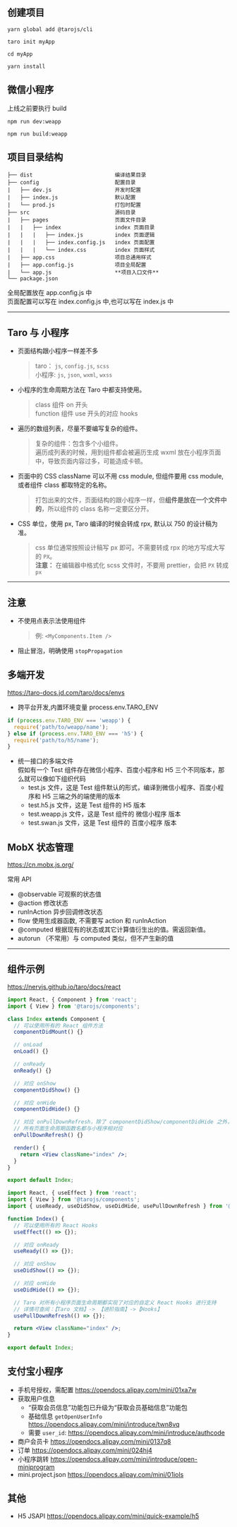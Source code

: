 ## 创建项目

```
yarn global add @tarojs/cli

taro init myApp

cd myApp

yarn install
```

## 微信小程序

上线之前要执行 build

```
npm run dev:weapp

npm run build:weapp
```

## 项目目录结构

```
├── dist                          编译结果目录
├── config                        配置目录
|   ├── dev.js                    开发时配置
|   ├── index.js                  默认配置
|   └── prod.js                   打包时配置
├── src                           源码目录
|   ├── pages                     页面文件目录
|   |   ├── index                 index 页面目录
|   |   |   ├── index.js          index 页面逻辑
|   |   |   ├── index.config.js   index 页面配置
|   |   |   └── index.css         index 页面样式
|   ├── app.css                   项目总通用样式
|   ├── app.config.js             项目全局配置
|   └── app.js                    **项目入口文件**
└── package.json
```

全局配置放在 app.config.js 中  
页面配置可以写在 index.config.js 中,也可以写在 index.js 中

---

## Taro 与 小程序

- 页面结构跟小程序一样差不多

  > taro： `js`, `config.js`, `scss`  
  > 小程序: `js`, `json`, `wxml`, `wxss`

- 小程序的生命周期方法在 Taro 中都支持使用。

  > class 组件 on 开头  
  > function 组件 use 开头的对应 hooks

- 遍历的数组列表，尽量不要编写复杂的组件。

  > 复杂的组件：包含多个小组件。  
  > 遍历成列表的时候，用到组件都会被遍历生成 wxml 放在小程序页面中，导致页面内容过多，可能造成卡顿。

- 页面中的 CSS className 可以不用 css module, 但组件要用 css module, 或者组件 class 都取特定的名称。

  > 打包出来的文件，页面结构的跟小程序一样，但**组件是放在一个文件中的**，所以组件的 class 名称一定要区分开。

- CSS 单位，使用 px, Taro 编译的时候会转成 rpx, 默认以 750 的设计稿为准。
  > css 单位通常按照设计稿写 px 即可。不需要转成 rpx 的地方写成大写的 `PX`。  
  > **注意：** 在编辑器中格式化 scss 文件时，不要用 prettier，会把 `PX` 转成 `px`

---

## 注意

- 不使用点表示法使用组件
  > 例: `<MyComponents.Item />`
- 阻止冒泡，明确使用 `stopPropagation`

## 多端开发

https://taro-docs.jd.com/taro/docs/envs

- 跨平台开发,内置环境变量 process.env.TARO_ENV

```jsx
if (process.env.TARO_ENV === 'weapp') {
  require('path/to/weapp/name');
} else if (process.env.TARO_ENV === 'h5') {
  require('path/to/h5/name');
}
```

- 统一接口的多端文件  
  假如有一个 Test 组件存在微信小程序、百度小程序和 H5 三个不同版本，那么就可以像如下组织代码
  - test.js 文件，这是 Test 组件默认的形式，编译到微信小程序、百度小程序和 H5 三端之外的端使用的版本
  - test.h5.js 文件，这是 Test 组件的 H5 版本
  - test.weapp.js 文件，这是 Test 组件的 微信小程序 版本
  - test.swan.js 文件，这是 Test 组件的 百度小程序 版本

## MobX 状态管理

https://cn.mobx.js.org/

常用 API

- @observable 可观察的状态值
- @action 修改状态
- runInAction 异步回调修改状态
- flow 使用生成器函数, 不需要写 action 和 runInAction
- @computed 根据现有的状态或其它计算值衍生出的值。需返回新值。
- autorun （不常用）与 computed 类似，但不产生新的值

---

## 组件示例

https://nervjs.github.io/taro/docs/react

```jsx
import React, { Component } from 'react';
import { View } from '@tarojs/components';

class Index extends Component {
  // 可以使用所有的 React 组件方法
  componentDidMount() {}

  // onLoad
  onLoad() {}

  // onReady
  onReady() {}

  // 对应 onShow
  componentDidShow() {}

  // 对应 onHide
  componentDidHide() {}

  // 对应 onPullDownRefresh，除了 componentDidShow/componentDidHide 之外，
  // 所有页面生命周期函数名都与小程序相对应
  onPullDownRefresh() {}

  render() {
    return <View className="index" />;
  }
}

export default Index;
```

```jsx
import React, { useEffect } from 'react';
import { View } from '@tarojs/components';
import { useReady, useDidShow, useDidHide, usePullDownRefresh } from '@tarojs/taro';

function Index() {
  // 可以使用所有的 React Hooks
  useEffect(() => {});

  // 对应 onReady
  useReady(() => {});

  // 对应 onShow
  useDidShow(() => {});

  // 对应 onHide
  useDidHide(() => {});

  // Taro 对所有小程序页面生命周期都实现了对应的自定义 React Hooks 进行支持
  // 详情可查阅：【Taro 文档】-> 【进阶指南】->【Hooks】
  usePullDownRefresh(() => {});

  return <View className="index" />;
}

export default Index;
```

## 支付宝小程序

- 手机号授权，需配置 https://opendocs.alipay.com/mini/01xa7w
- 获取用户信息
  - “获取会员信息”功能包已升级为“获取会员基础信息”功能包
  - 基础信息 `getOpenUserInfo` https://opendocs.alipay.com/mini/introduce/twn8vq
  - 需要 `user_id`: https://opendocs.alipay.com/mini/introduce/authcode
- 商户会员卡 https://opendocs.alipay.com/mini/0137q8
- 订单 https://opendocs.alipay.com/mini/024hj4
- 小程序跳转 https://opendocs.alipay.com/mini/introduce/open-miniprogram
- mini.project.json https://opendocs.alipay.com/mini/01iols

## 其他
- H5 JSAPI https://opendocs.alipay.com/mini/quick-example/h5

